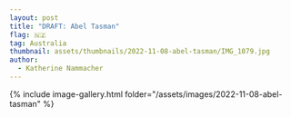 ```yaml
---
layout: post
title: "DRAFT: Abel Tasman"
flag: 🇳🇿
tag: Australia
thumbnail: assets/thumbnails/2022-11-08-abel-tasman/IMG_1079.jpg
author:
  - Katherine Nammacher
---
```


{% include image-gallery.html folder="/assets/images/2022-11-08-abel-tasman" %}
